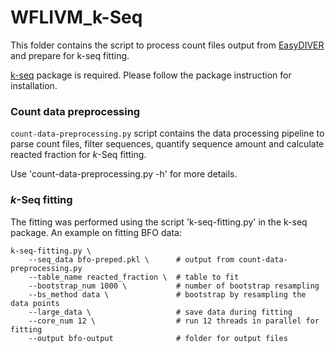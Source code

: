 # WFLIVM_k-Seq

This folder contains the script to process count files output from
[EasyDIVER](https://github.com/ichen-lab-ucsb/EasyDIVER) and prepare for k-seq fitting.

[k-seq](https://github.com/ichen-lab-ucsb/k-seq) package is required. Please follow the package instruction for installation.

### Count data preprocessing

`count-data-preprocessing.py` script contains the data processing pipeline to parse count files,
filter sequences, quantify sequence amount and calculate reacted fraction for *k*-Seq fitting.

Use 'count-data-preprocessing.py -h' for more details.

### *k*-Seq fitting

The fitting was performed using the script 'k-seq-fitting.py' in the k-seq package.
An example on fitting BFO data:

```shell
k-seq-fitting.py \
    --seq_data bfo-preped.pkl \      # output from count-data-preprocessing.py
    --table_name reacted_fraction \  # table to fit
    --bootstrap_num 1000 \           # number of bootstrap resampling
    --bs_method data \               # bootstrap by resampling the data points
    --large_data \                   # save data during fitting
    --core_num 12 \                  # run 12 threads in parallel for fitting
    --output bfo-output              # folder for output files
```
